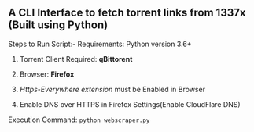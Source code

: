 ## A CLI Interface to fetch torrent links from 1337x (Built using Python)

Steps to Run Script:-
Requirements: Python version 3.6+

1) Torrent Client Required: **qBittorent**

2) Browser: **Firefox**

3) *Https-Everywhere extension* must be Enabled in Browser

4) Enable DNS over HTTPS in Firefox Settings(Enable CloudFlare DNS)

Execution Command: `python webscraper.py`
